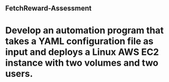 ## FetchReward-Assessment
# Develop an automation program that takes a YAML configuration file as input and deploys a Linux AWS EC2 instance with two volumes and two users.
